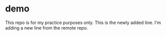 # demo
This repo is for my practice purposes only.
This is the newly added line.
I'm adding a new line from the remote repo.

